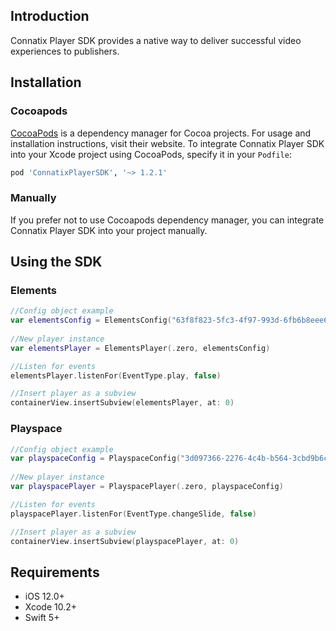 ## Introduction
Connatix Player SDK provides a native way to deliver successful video experiences to publishers. 
## Installation
### Cocoapods
[CocoaPods](https://cocoapods.org) is a dependency manager for Cocoa projects. For usage and installation instructions, visit their website. To integrate Connatix Player SDK into your Xcode project using CocoaPods, specify it in your `Podfile`:
```ruby
pod 'ConnatixPlayerSDK', '~> 1.2.1'
```
### Manually
If you prefer not to use Cocoapods dependency manager, you can integrate Connatix Player SDK into your project manually.
## Using the SDK
### Elements
```swift
//Config object example
var elementsConfig = ElementsConfig("63f8f823-5fc3-4f97-993d-6fb6b8eee67d", appSettings, playerSettings)
 
//New player instance
var elementsPlayer = ElementsPlayer(.zero, elementsConfig)

//Listen for events
elementsPlayer.listenFor(EventType.play, false)

//Insert player as a subview
containerView.insertSubview(elementsPlayer, at: 0)
```
### Playspace
```swift
//Config object example
var playspaceConfig = PlayspaceConfig("3d097366-2276-4c4b-b564-3cbd9b6c30cd", "5bd62672-d010-47f0-bab2-145b331085c6", appSettings, nil)
 
//New player instance
var playspacePlayer = PlayspacePlayer(.zero, playspaceConfig)

//Listen for events
playspacePlayer.listenFor(EventType.changeSlide, false)

//Insert player as a subview
containerView.insertSubview(playspacePlayer, at: 0)
```
## Requirements
* iOS 12.0+
* Xcode 10.2+
* Swift 5+

